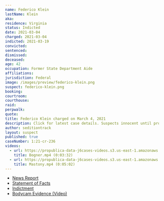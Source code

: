 ```yaml
---
name: Federico Klein
lastName: Klein
aka:
residence: Virginia
status: Indicted
date: 2021-03-04
charged: 2021-03-04
indicted: 2021-03-19
convicted:
sentenced:
dismissed:
deceased:
age: 42
occupation: Former State Department Aide
affiliations:
jurisdiction: Federal
image: /images/preview/federico-klein.png
suspect: federico-klein.png
booking:
courtroom:
courthouse:
raid:
perpwalk:
quote:
title: Federico Klein charged on March 4, 2021
description: Click for latest case details. Suspects innocent until proven guilty.
author: seditiontrack
layout: suspect
published: true
caseNumber: 1:21-cr-236
videos:
  - url: https://propublica-data-j6cases-videos.s3.us-east-1.amazonaws.com/e848c660ce2c013960702cde48001122.mp4
    title: Bogner.mp4 (0:03:32)
  - url: https://propublica-data-j6cases-videos.s3.us-east-1.amazonaws.com/02995b10ce2d013960702cde48001122.mp4
    title: Mastony.mp4 (0:05:02)
---
```


- [News Report](https://abcnews.go.com/US/fbi-arrests-trump-appointee-federico-klein-connection-capitol/story?id=76271003)
- [Statement of Facts](https://www.justice.gov/usao-dc/case-multi-defendant/file/1374456/download)
- [Indictment](https://www.justice.gov/usao-dc/case-multi-defendant/file/1378366/download)
- [Bodycam Evidence (Video)](https://twitter.com/MacFarlaneNews/status/1410678122752708614)

